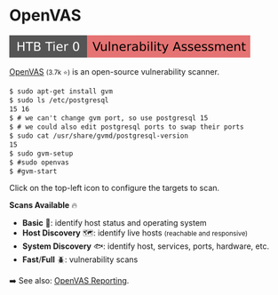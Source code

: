 # OpenVAS

[![vulnerabilityassessment](../../../../_badges/htb/vulnerabilityassessment.svg)](https://academy.hackthebox.com/course/preview/vulnerability-assessment)

<div class="row row-cols-lg-2"><div>

[OpenVAS](https://github.com/greenbone/openvas-scanner) <small>(3.7k ⭐)</small> is an open-source vulnerability scanner.

```shell!
$ sudo apt-get install gvm
$ sudo ls /etc/postgresql
15 16
$ # we can't change gvm port, so use postgresql 15
$ # we could also edit postgresql ports to swap their ports
$ sudo cat /usr/share/gvmd/postgresql-version
15
$ sudo gvm-setup
$ #sudo openvas
$ #gvm-start
```

Click on the top-left icon to configure the targets to scan.
</div><div>

**Scans Available** 🔥

* **Basic** 🔎: identify host status and operating system
* **Host Discovery** 🗺️: identify live hosts <small>(reachable and responsive)</small>
* **System Discovery** 🐟: identify host, services, ports, hardware, etc.
* **Fast**/**Full** 🪲: vulnerability scans

➡️ See also: [OpenVAS Reporting](https://github.com/TheGroundZero/openvasreporting).
</div></div>